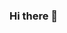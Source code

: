 ### Hi there 👋

<!--
**ahmedd0/ahmedd0** is a ✨ _special_ ✨ repository because its `README.md` (this file) appears on your GitHub profile.

Here are some ideas to get you started:

🔭 I’m Ahmed Abdelhady, i'm 25 Years  ...
- I'm Front End Developer
-🌱 I’m currently learning

- 💬 My Stack
- HTML5
- CSS3
- BOOTSTRAP
- JAVASCRIPT
- SASS
- JSON
- AJAX
- OOP
- ES6
- SOLID  Principles
- Data Structures
- Algorithms
- 📫 How to reach me: ...
- c++ 
- JAVA
# Cobtact With Me
[Linkedin](https://www.linkedin.com/in/ahmedabdelhady92/)
-->
